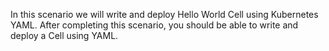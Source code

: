 In this scenario we will write and deploy Hello World Cell using Kubernetes YAML. After completing this scenario, you should be able to write and deploy a Cell using YAML.